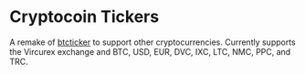 Cryptocoin Tickers
=========

A remake of [btcticker](https://github.com/vrotaru/btcticker) to support other cryptocurrencies.
Currently supports the Vircurex exchange and BTC, USD, EUR, DVC, IXC, LTC, NMC, PPC, and TRC.

